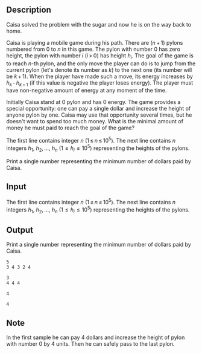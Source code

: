 ## Description

<div><p>Caisa solved the problem with the sugar and now he is on the way back to home. </p><p>Caisa is playing a mobile game during his path. There are <span class="tex-span">(<i>n</i> + 1)</span> pylons numbered from <span class="tex-span">0</span> to <span class="tex-span"><i>n</i></span> in this game. The pylon with number <span class="tex-span">0</span> has zero height, the pylon with number <span class="tex-span"><i>i</i></span> <span class="tex-span">(<i>i</i> &gt; 0)</span> has height <span class="tex-span"><i>h</i><sub class="lower-index"><i>i</i></sub></span>. The goal of the game is to reach <span class="tex-span"><i>n</i></span>-th pylon, and the only move the player can do is to jump from the current pylon (let's denote its number as <span class="tex-span"><i>k</i></span>) to the next one (its number will be <span class="tex-span"><i>k</i> + 1</span>). When the player have made such a move, its energy increases by <span class="tex-span"><i>h</i><sub class="lower-index"><i>k</i></sub> - <i>h</i><sub class="lower-index"><i>k</i> + 1</sub></span> (if this value is negative the player loses energy). The player must have non-negative amount of energy at any moment of the time. </p><p>Initially Caisa stand at <span class="tex-span">0</span> pylon and has <span class="tex-span">0</span> energy. The game provides a special opportunity: one can pay a single dollar and increase the height of anyone pylon by one. Caisa may use that opportunity several times, but he doesn't want to spend too much money. What is the minimal amount of money he must paid to reach the goal of the game?</p></div><div class="input-specification"><p>The first line contains integer <span class="tex-span"><i>n</i></span> <span class="tex-span">(1 ≤ <i>n</i> ≤ 10<sup class="upper-index">5</sup>)</span>. The next line contains <span class="tex-span"><i>n</i></span> integers <span class="tex-span"><i>h</i><sub class="lower-index">1</sub></span>, <span class="tex-span"><i>h</i><sub class="lower-index">2</sub></span>, ..., <span class="tex-span"><i>h</i><sub class="lower-index"><i>n</i></sub></span> <span class="tex-span">(1  ≤  <i>h</i><sub class="lower-index"><i>i</i></sub>  ≤  10<sup class="upper-index">5</sup>)</span> representing the heights of the pylons.</p></div><div class="output-specification"><p>Print a single number representing the minimum number of dollars paid by Caisa.</p></div>

## Input

<p>The first line contains integer <span class="tex-span"><i>n</i></span> <span class="tex-span">(1 ≤ <i>n</i> ≤ 10<sup class="upper-index">5</sup>)</span>. The next line contains <span class="tex-span"><i>n</i></span> integers <span class="tex-span"><i>h</i><sub class="lower-index">1</sub></span>, <span class="tex-span"><i>h</i><sub class="lower-index">2</sub></span>, ..., <span class="tex-span"><i>h</i><sub class="lower-index"><i>n</i></sub></span> <span class="tex-span">(1  ≤  <i>h</i><sub class="lower-index"><i>i</i></sub>  ≤  10<sup class="upper-index">5</sup>)</span> representing the heights of the pylons.</p>

## Output

<p>Print a single number representing the minimum number of dollars paid by Caisa.</p>





```input1
5
3 4 3 2 4

```




```input2
3
4 4 4

```




```output1
4

```




```output2
4

```



## Note

<p>In the first sample he can pay <span class="tex-span">4</span> dollars and increase the height of pylon with number <span class="tex-span">0</span> by <span class="tex-span">4</span> units. Then he can safely pass to the last pylon.</p>
